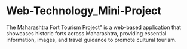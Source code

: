 # Web-Technology_Mini-Project
The Maharashtra Fort Tourism Project" is a web-based application that showcases historic forts across Maharashtra, providing essential information, images, and travel guidance to promote cultural tourism.
